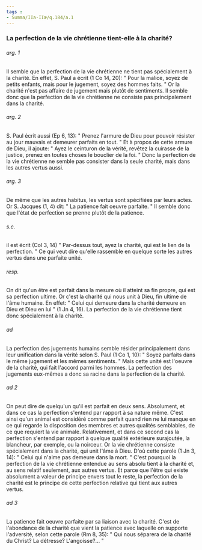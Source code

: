 ```yaml
---
tags : 
- Summa/IIa-IIæ/q.184/a.1
---
```


### La perfection de la vie chrétienne tient-elle à la charité?

###### arg. 1
Il semble que la perfection de la vie chrétienne ne tient pas spécialement à la charité. En effet, S. Paul a écrit (1 Co 14, 20): " Pour la malice, soyez de petits enfants, mais pour le jugement, soyez des hommes faits. " Or la charité n'est pas affaire de jugement mais plutôt de sentiments. Il semble donc que la perfection de la vie chrétienne ne consiste pas principalement dans la charité. 

###### arg. 2
S. Paul écrit aussi (Ep 6, 13): " Prenez l'armure de Dieu pour pouvoir résister au jour mauvais et demeurer parfaits en tout. " Et à propos de cette armure de Dieu, il ajoute: " Ayez le ceinturon de la vérité, revêtez la cuirasse de la justice, prenez en toutes choses le bouclier de la foi. " Donc la perfection de la vie chrétienne ne semble pas consister dans la seule charité, mais dans les autres vertus aussi. 

###### arg. 3
De même que les autres habitus, les vertus sont spécifiées par leurs actes. Or S. Jacques (1, 4) dit: " La patience fait oeuvre parfaite. " Il semble donc que l'état de perfection se prenne plutôt de la patience. 

###### s.c.
il est écrit (Col 3, 14) " Par-dessus tout, ayez la charité, qui est le lien de la perfection. " Ce qui veut dire qu'elle rassemble en quelque sorte les autres vertus dans une parfaite unité. 

###### resp.
On dit qu'un être est parfait dans la mesure où il atteint sa fin propre, qui est sa perfection ultime. Or c'est la charité qui nous unit à Dieu, fin ultime de l'âme humaine. En effet: " Celui qui demeure dans la charité demeure en Dieu et Dieu en lui " (1 Jn 4, 16). La perfection de la vie chrétienne tient donc spécialement à la charité. 

###### ad 
La perfection des jugements humains semble résider principalement dans leur unification dans la vérité selon S. Paul (1 Co 1, 10): " Soyez parfaits dans le même jugement et les mêmes sentiments. " Mais cette unité est l'oeuvre de la charité, qui fait l'accord parmi les hommes. La perfection des jugements eux-mêmes a donc sa racine dans la perfection de la charité. 

###### ad 2
On peut dire de quelqu'un qu'il est parfait en deux sens. Absolument, et dans ce cas la perfection s'entend par rapport à sa nature même. C'est ainsi qu'un animal est considéré comme parfait quand rien ne lui manque en ce qui regarde la disposition des membres et autres qualités semblables, de ce que requiert la vie animale. Relativement, et dans ce second cas la perfection s'entend par rapport à quelque qualité extérieure surajoutée, la blancheur, par exemple, ou la noirceur. Or la vie chrétienne consiste spécialement dans la charité, qui unit l'âme à Dieu. D'où cette parole (1 Jn 3, 14): " Celui qui n'aime pas demeure dans la mort. " C'est pourquoi la perfection de la vie chrétienne entendue au sens absolu tient à la charité et, au sens relatif seulement, aux autres vertus. Et parce que l'être qui existe absolument a valeur de principe envers tout le reste, la perfection de la charité est le principe de cette perfection relative qui tient aux autres vertus. 

###### ad 3
La patience fait oeuvre parfaite par sa liaison avec la charité. C'est de l'abondance de la charité que vient la patience avec laquelle on supporte l'adversité, selon cette parole (Rm 8, 35): " Qui nous séparera de la charité du Christ? La détresse? L'angoisse?... " 

